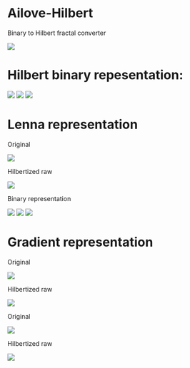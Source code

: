 Ailove-Hilbert
==============

Binary to Hilbert fractal converter

<img src="http://upload.wikimedia.org/wikipedia/commons/4/46/Hilbert_curve.gif">

Hilbert binary repesentation:
=============================

<img src="https://raw.github.com/ailove-lab/Ailove-Hilbert/master/hilbert_r.png">

<img src="https://raw.github.com/ailove-lab/Ailove-Hilbert/master/hilbert_g.png">

<img src="https://raw.github.com/ailove-lab/Ailove-Hilbert/master/hilbert_b.png">

Lenna representation
====================

Original

<img src="https://raw.github.com/ailove-lab/Ailove-Hilbert/master/lenna.png">

Hilbertized raw

<img src="https://raw.github.com/ailove-lab/Ailove-Hilbert/master/lenna_r.png">

Binary representation

<img src="https://raw.github.com/ailove-lab/Ailove-Hilbert/master/lenna_bin_r.png">

<img src="https://raw.github.com/ailove-lab/Ailove-Hilbert/master/lenna_bin_g.png">

<img src="https://raw.github.com/ailove-lab/Ailove-Hilbert/master/lenna_bin_b.png">


Gradient representation
====================

Original

<img src="https://raw.github.com/ailove-lab/Ailove-Hilbert/master/gradient.png">

Hilbertized raw

<img src="https://raw.github.com/ailove-lab/Ailove-Hilbert/master/gradient_r.png">

Original

<img src="https://raw.github.com/ailove-lab/Ailove-Hilbert/master/rgradient.png">

Hilbertized raw

<img src="https://raw.github.com/ailove-lab/Ailove-Hilbert/master/rgradient_r.png">

